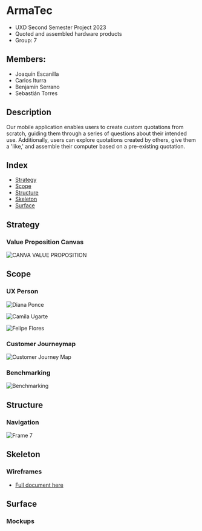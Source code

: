 # ArmaTec
- UXD Second Semester Project 2023
- Quoted and assembled hardware products
- Group: 7
## Members:
- Joaquín Escanilla
- Carlos Iturra
- Benjamín Serrano
- Sebastián Torres
## Description 
Our mobile application enables users to create custom quotations from scratch, guiding them through a series of questions about their intended use. Additionally, users can explore quotations created by others, give them a 'like,' and assemble their computer based on a pre-existing quotation.
## Index
- [Strategy](#strategy)
- [Scope](#scope)
- [Structure](#structure)
- [Skeleton](#skeleton)
- [Surface](#surface)
## Strategy
### Value Proposition Canvas
![CANVA VALUE PROPOSITION](https://github.com/SebaSTU12/ArmaTec-UXD/assets/108956185/64b3ee25-03c3-40e1-8c28-bfbfb2fe5b31)
## Scope
### UX Person
![Diana Ponce](https://github.com/SebaSTU12/ArmaTec-UXD/assets/108956185/559ec37a-e4ea-463d-99e2-b5a11ae11340)

![Camila Ugarte](https://github.com/SebaSTU12/ArmaTec-UXD/assets/108956185/1f82d16f-d88b-42d2-ada8-9f65c06d64d9)

![Felipe Flores](https://github.com/SebaSTU12/ArmaTec-UXD/assets/108956185/06d8eb7c-479e-4ec2-8503-46a72a682177)
### Customer Journeymap
![Customer Journey Map](https://github.com/SebaSTU12/ArmaTec-UXD/assets/108956185/3bf0dbfc-e4d4-4c2d-81e8-93bf589cf09f)
### Benchmarking
![Benchmarking](https://github.com/SebaSTU12/ArmaTec-UXD/assets/108956185/09a81d23-ac71-4121-aaca-e5013eff9367)
## Structure
### Navigation
![Frame 7](https://github.com/SebaSTU12/ArmaTec-UXD/assets/108956185/f46948df-d3d6-4c21-b877-e22aa57b2159)
## Skeleton
### Wireframes
- [Full document here](/Deliverables/Wireframes.pdf)
## Surface
### Mockups
